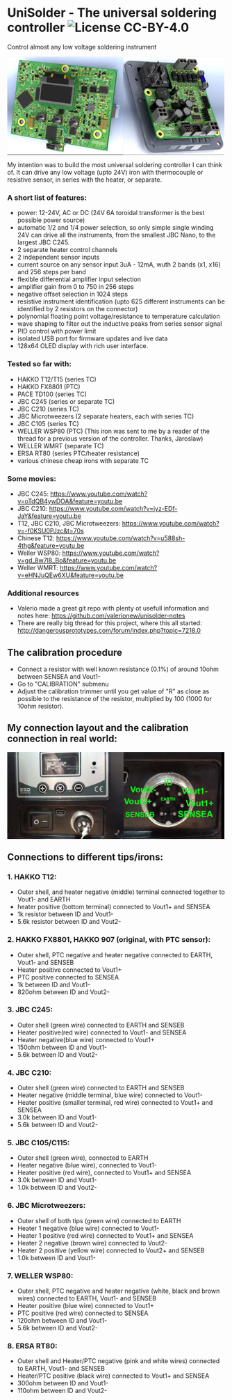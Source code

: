 # UniSolder - The universal soldering controller  ![License CC-BY-4.0](https://img.shields.io/badge/License-CC--BY--4.0-green.svg)
Control almost any low voltage soldering instrument

<img width=500 align="center" src="/img/UniSolder52_small.jpg"/>

My intention was to build the most universal soldering controller I can think of. It can drive any low voltage (upto 24V) iron with thermocouple or resistive sensor, in series with the heater, or separate.

### A short list of features:
- power: 12-24V, AC or DC (24V 6A toroidal transformer is the best possible power source)
- automatic 1/2 and 1/4 power selection, so only simple single winding 24V can drive all the instruments, from the smallest JBC Nano, to the largest JBC C245.
- 2 separate heater control channels
- 2 independent sensor inputs
- current source on any sensor input 3uA - 12mA, wuth 2 bands (x1, x16) and 256 steps per band
- flexible differential amplifier input selection
- amplifier gain from 0 to 750 in 256 steps
- negative offset selection in 1024 steps
- resistive instrument identification (upto 625 different instruments can be identified by 2 resistors on the connector)
- polynomial floating point voltage/resistance to temperature calculation
- wave shaping to filter out the inductive peaks from series sensor signal
- PID control with power limit
- isolated USB port for firmware updates and live data
- 128x64 OLED display with rich user interface.

### Tested so far with:
- HAKKO T12/T15 (series TC)
- HAKKO FX8801 (PTC)
- PACE TD100 (series TC)
- JBC C245 (series or separate TC)
- JBC C210 (series TC)
- JBC Microtweezers (2 separate heaters, each with series TC)
- JBC C105 (series TC)
- WELLER WSP80 (PTC) (This iron was sent to me by a reader of the thread for a previous version of the controller. Thanks, Jaroslaw)
- WELLER WMRT (separate TC)
- ERSA RT80 (series PTC/heater resistance)
- various chinese cheap irons with separate TC

### Some movies:
- JBC C245: https://www.youtube.com/watch?v=oTdQB4ywDOA&feature=youtu.be
- JBC C210: https://www.youtube.com/watch?v=iyz-EDf-JaY&feature=youtu.be
- T12, JBC C210, JBC Microtweezers: https://www.youtube.com/watch?v=-f0KSU0PJzc&t=70s
- Chinese T12: https://www.youtube.com/watch?v=u588sh-4thg&feature=youtu.be
- Weller WSP80: https://www.youtube.com/watch?v=gd_8w7l8_Bo&feature=youtu.be
- Weller WMRT: https://www.youtube.com/watch?v=eHNJuQEw6XU&feature=youtu.be

### Additional resources
- Valerio made a great git repo with plenty ot usefull information and notes here: https://github.com/valerionew/unisolder-notes
- There are really big thread for this project, where this all started: http://dangerousprototypes.com/forum/index.php?topic=7218.0

## The calibration procedure
- Connect a resistor with well known resistance (0.1%) of around 10ohm between SENSEA and Vout1-
- Go to "CALIBRATION" submenu
- Adjust the calibration trimmer until you get value of "R" as close as possible to the resistance of the resistor, multiplied by 100 (1000 for 10ohm resistor).

## My connection layout and the calibration connection in real world:
<img width=500 align="center" src="/img/UniSolder52_Cal_Con-2.jpg"/><br/>

## Connections to different tips/irons:

### 1. HAKKO T12:
 - Outer shell, and heater negative (middle) terminal connected together to Vout1- and EARTH
 - heater positive (bottom terminal) connected to Vout1+ and SENSEA
 - 1k resistor between ID and Vout1-
 - 5.6k resistor between ID and Vout2-

### 2. HAKKO FX8801, HAKKO 907 (original, with PTC sensor):
- Outer shell, PTC negative  and heater negative connected to EARTH, Vout1- and SENSEB
- Heater positive connected to Vout1+
- PTC positive  connected to SENSEA
- 1k between ID and Vout1-
- 820ohm between ID and Vout2-

### 3. JBC C245:
 - Outer shell (green wire) connected to EARTH and SENSEB
 - Heater positive(red wire) connected to Vout1- and SENSEA
 - Heater negative(blue wire) connected to Vout1+
 - 150ohm between ID and Vout1-
 - 5.6k between ID and Vout2-

### 4. JBC C210:
 - Outer shell (green wire) connected to EARTH and SENSEB
 - Heater negative (middle terminal, blue wire) connected to Vout1-
 - Heater positive (smaller terminal, red wire) connected to Vout1+ and SENSEA
 - 3.0k between ID and Vout1-
 - 5.6k between ID and Vout2-

### 5. JBC C105/C115:
 - Outer shell (green wire), connected to EARTH
 - Heater negative (blue wire), connected to Vout1-
 - Heater positive (red wire), connected to Vout1+ and SENSEA
 - 3.0k between ID and Vout1-
 - 1.0k between ID and Vout2-

### 6. JBC Microtweezers:
 - Outer shell of both tips (green wire) connected to EARTH
 - Heater 1 negative (blue wire) connected to Vout1-
 - Heater 1 positive (red wire) connected to Vout1+ and SENSEA
 - Heater 2 negative (brown wire) connected to Vout2-
 - Heater 2 positive (yellow wire) connected to Vout2+ and SENSEB
 - 1.0k between ID and Vout1-

### 7. WELLER WSP80:
- Outer shell, PTC negative  and heater negative (white, black and brown wires) connected to EARTH, Vout1- and SENSEB
- Heater positive (blue wire) connected to Vout1+
- PTC positive (red wire) connected to SENSEA
- 120ohm between ID and Vout1-
- 5.6k between ID and Vout2-

### 8. ERSA RT80:
- Outer shell and Heater/PTC negative (pink and white wires) connected to EARTH, Vout1- and SENSEB
- Heater/PTC positive (black wire) connected to Vout1+ and SENSEA
- 300ohm between ID and Vout1-
- 110ohm between ID and Vout2-
